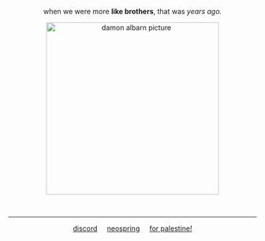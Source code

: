 <p align='center'> when we were more <b> like brothers</b>, that was <i> years ago.</i> </p>
<p align='center'> <img src="https://file.garden/ZzVDubmjQFsCWJ0u/my-image.png" width="350" title="damon albarn picture"></p>
<br>

---
<p align="center">  <a href="https://discordid.netlify.app/?id=1284352087873814599">discord</a> ‎ ‎‎  ‎‎ ‎‎ <a href="https://neospring.org/@musica">neospring</a> ‎ ‎‎  ‎‎ ‎‎  <a href="https://x.com/l0veol0gy5/status/1788378594806272129">for palestine!</a> <p align="center"> 
